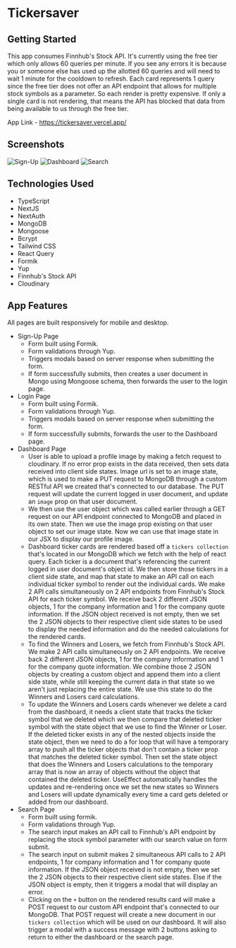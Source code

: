 # Tickersaver

## Getting Started

This app consumes Finnhub's Stock API. It's currently using the free tier which only allows 60 queries per minute. If you see any errors it is because you or someone else has used up the allotted 60 queries and will need to wait 1 minute for the cooldown to refresh. Each card represents 1 query since the free tier does not offer an API endpoint that allows for multiple stock symbols as a parameter. So each render is pretty expensive. If only a single card is not rendering, that means the API has blocked that data from being available to us through the free tier.

App Link - https://tickersaver.vercel.app/

## Screenshots

![Sign-Up](https://i.imgur.com/6K6UT3W.png)
![Dashboard](https://i.imgur.com/zpLvC8a.png)
![Search](https://i.imgur.com/NhsCR5Q.png)

## Technologies Used

- TypeScript
- NextJS
- NextAuth
- MongoDB
- Mongoose
- Bcrypt
- Tailwind CSS
- React Query
- Formik
- Yup
- Finnhub's Stock API
- Cloudinary

## App Features

All pages are built responsively for mobile and desktop.

- Sign-Up Page
  - Form built using Formik.
  - Form validations through Yup.
  - Triggers modals based on server response when submitting the form.
  - If form successfully submits, then creates a user document in Mongo using Mongoose schema, then forwards the user to the login page.
- Login Page
  - Form built using Formik.
  - Form validations through Yup.
  - Triggers modals based on server response when submitting the form.
  - If form successfully submits, forwards the user to the Dashboard page.
- Dashboard Page
  - User is able to upload a profile image by making a fetch request to cloudinary. If no error prop exists in the data received, then sets data received into client side states. Image url is set to an image state, which is used to make a PUT request to MongoDB through a custom RESTful API we created that's connected to our database. The PUT request will update the current logged in user document, and update an `image` prop on that user document.
  - We then use the user object which was called earlier through a GET request on our API endpoint connected to MongoDB and placed in its own state. Then we use the image prop existing on that user object to set our image state. Now we can use that image state in our JSX to display our profile image.
  - Dashboard ticker cards are rendered based off a `tickers collection` that's located in our MongoDB which we fetch with the help of react query. Each ticker is a document that's referencing the current logged in user document's object id. We then store those tickers in a client side state, and map that state to make an API call on each individual ticker symbol to render out the individual cards. We make 2 API calls simultaneously on 2 API endpoints from Finnhub's Stock API for each ticker symbol. We receive back 2 different JSON objects, 1 for the company information and 1 for the company quote information. If the JSON object received is not empty, then we set the 2 JSON objects to their respective client side states to be used to display the needed information and do the needed calculations for the rendered cards.
  - To find the Winners and Losers, we fetch from Finnhub's Stock API. We make 2 API calls simultaneously on 2 API endpoints. We receive back 2 different JSON objects, 1 for the company information and 1 for the company quote information. We combine those 2 JSON objects by creating a custom object and append them into a client side state, while still keeping the current data in that state so we aren't just replacing the entire state. We use this state to do the Winners and Losers card calculations.
  - To update the Winners and Losers cards whenever we delete a card from the dashboard, it needs a client state that tracks the ticker symbol that we deleted which we then compare that deleted ticker symbol with the state object that we use to find the Winner or Loser. If the deleted ticker exists in any of the nested objects inside the state object, then we need to do a for loop that will have a temporary array to push all the ticker objects that don't contain a ticker prop that matches the deleted ticker symbol. Then set the state object that does the Winners and Losers calculations to the temporary array that is now an array of objects without the object that contained the deleted ticker. UseEffect automatically handles the updates and re-rendering once we set the new states so Winners and Losers will update dynamically every time a card gets deleted or added from our dashboard.
- Search Page
  - Form built using formik.
  - Form validations through Yup.
  - The search input makes an API call to Finnhub's API endpoint by replacing the stock symbol parameter with our search value on form submit.
  - The search input on submit makes 2 simultaneous API calls to 2 API endpoints, 1 for company information and 1 for company quote information. If the JSON object received is not empty, then we set the 2 JSON objects to their respective client side states. Else if the JSON object is empty, then it triggers a modal that will display an error.
  - Clicking on the `+` button on the rendered results card will make a POST request to our custom API endpoint that's connected to our MongoDB. That POST request will create a new document in our `tickers collection` which will be used on our dashboard. It will also trigger a modal with a success message with 2 buttons asking to return to either the dashboard or the search page.
